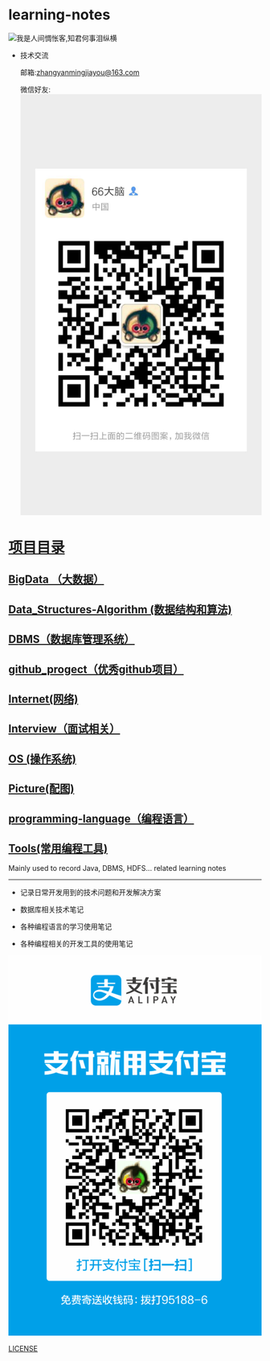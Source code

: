 # learning-notes
![我是人间惆怅客,知君何事泪纵横](./Picture/biji.png)


- 技术交流

    邮箱:[zhangyanmingjiayou@163.com](mailto://zhangyanmingjiayou@163.com)

    微信好友:
    ![微信号-好友](./Picture/wechat-info.png)


# [项目目录](https://github.com/zhangymPerson/learning-notes)

## [BigData （大数据）](https://github.com/zhangymPerson/learning-notes/tree/master/BigData)

## [Data_Structures-Algorithm (数据结构和算法)](https://github.com/zhangymPerson/learning-notes/tree/master/Data_Structures-Algorithm)


## [DBMS（数据库管理系统）](https://github.com/zhangymPerson/learning-notes/tree/master/DBMS)



## [github_progect（优秀github项目）](https://github.com/zhangymPerson/learning-notes/tree/master/github_progect)


## [Internet(网络)](https://github.com/zhangymPerson/learning-notes/tree/master/Internet)


## [Interview（面试相关）](https://github.com/zhangymPerson/learning-notes/tree/master/Interview)


## [OS (操作系统)](https://github.com/zhangymPerson/learning-notes/tree/master/OS)

## [Picture(配图)](https://github.com/zhangymPerson/learning-notes/tree/master/Picture)

## [programming-language（编程语言）](https://github.com/zhangymPerson/learning-notes/tree/master/programming-language)

## [Tools(常用编程工具)](https://github.com/zhangymPerson/learning-notes/tree/master/Tools)


Mainly used to record Java, DBMS, HDFS... related learning notes

---
- 记录日常开发用到的技术问题和开发解决方案

- 数据库相关技术笔记

- 各种编程语言的学习使用笔记

- 各种编程相关的开发工具的使用笔记

![支付宝-收款](./Picture/alipay-info.png)


[LICENSE](LICENSE)










